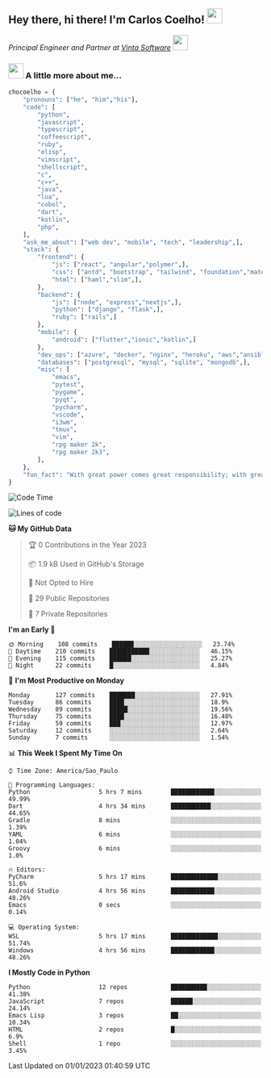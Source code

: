 <h2>Hey there, hi there! I'm Carlos Coelho! <img src="https://emoji.gg/assets/emoji/6680_this_is_fine.png" width="30"></h2>
<p><em>Principal Engineer and Partner at <a href="http://www.vintasoftware.com">Vinta Software</a> <img src="https://emojis.slackmojis.com/emojis/images/1613461409/13263/bongocat_code.gif?1613461409" width="30"> 
</em></p>

### <img src="https://emojis.slackmojis.com/emojis/images/1597320283/10003/catjam.gif?1597320283" width="30"> A little more about me...  

```python
chocoelho = {
    "pronouns": ["he", "him","his"],
    "code": [
        "python",
        "javascript",
        "typescript",
        "coffeescript",
        "ruby",
        "elisp",
        "vimscript",
        "shellscript",
        "c",
        "c++",
        "java",
        "lua",
        "cobol",
        "dart",
        "kotlin",
        "php",
    ],
    "ask_me_about": ["web dev", "mobile", "tech", "leadership",],
    "stack": {
        "frontend": {
            "js": ["react", "angular","polymer",],
            "css": ["antd", "bootstrap", "tailwind", "foundation","material","sass","less",],
            "html": ["haml","slim",],
        },
        "backend": {
            "js": ["node", "express","nextjs",],
            "python": ["django", "flask",],
            "ruby": ["rails",]
        },
        "mobile": {
            "android": ["flutter","ionic","kotlin",]
        },
        "dev_ops": ["azure", "docker", "nginx", "heroku", "aws","ansible",],
        "databases": ["postgresql", "mysql", "sqlite", "mongodb",],
        "misc": [
            "emacs",
            "pytest",
            "pygame",
            "pyqt",
            "pycharm",
            "vscode",
            "i3wm",
            "tmux",
            "vim",
            "rpg maker 2k",
            "rpg maker 2k3",
        ],
    },
    "fun_fact": "With great power comes great responsibility; with great responsibility can come extreme stress"
}
```

<!--START_SECTION:waka-->
![Code Time](http://img.shields.io/badge/Code%20Time-1%2C724%20hrs%2046%20mins-blue)

![Lines of code](https://img.shields.io/badge/From%20Hello%20World%20I%27ve%20Written-39%20Thousand%20lines%20of%20code-blue)

**🐱 My GitHub Data** 

> 🏆 0 Contributions in the Year 2023
 > 
> 📦 1.9 kB Used in GitHub's Storage 
 > 
> 🚫 Not Opted to Hire
 > 
> 📜 29 Public Repositories 
 > 
> 🔑 7 Private Repositories  
 > 
**I'm an Early 🐤** 

```text
🌞 Morning    108 commits    ██████░░░░░░░░░░░░░░░░░░░   23.74% 
🌆 Daytime    210 commits    ███████████░░░░░░░░░░░░░░   46.15% 
🌃 Evening    115 commits    ██████░░░░░░░░░░░░░░░░░░░   25.27% 
🌙 Night      22 commits     █░░░░░░░░░░░░░░░░░░░░░░░░   4.84%

```
📅 **I'm Most Productive on Monday** 

```text
Monday       127 commits    ███████░░░░░░░░░░░░░░░░░░   27.91% 
Tuesday      86 commits     ████░░░░░░░░░░░░░░░░░░░░░   18.9% 
Wednesday    89 commits     █████░░░░░░░░░░░░░░░░░░░░   19.56% 
Thursday     75 commits     ████░░░░░░░░░░░░░░░░░░░░░   16.48% 
Friday       59 commits     ███░░░░░░░░░░░░░░░░░░░░░░   12.97% 
Saturday     12 commits     ░░░░░░░░░░░░░░░░░░░░░░░░░   2.64% 
Sunday       7 commits      ░░░░░░░░░░░░░░░░░░░░░░░░░   1.54%

```


📊 **This Week I Spent My Time On** 

```text
⌚︎ Time Zone: America/Sao_Paulo

💬 Programming Languages: 
Python                   5 hrs 7 mins        ████████████░░░░░░░░░░░░░   49.99% 
Dart                     4 hrs 34 mins       ███████████░░░░░░░░░░░░░░   44.65% 
Gradle                   8 mins              ░░░░░░░░░░░░░░░░░░░░░░░░░   1.39% 
YAML                     6 mins              ░░░░░░░░░░░░░░░░░░░░░░░░░   1.04% 
Groovy                   6 mins              ░░░░░░░░░░░░░░░░░░░░░░░░░   1.0%

🔥 Editors: 
PyCharm                  5 hrs 17 mins       █████████████░░░░░░░░░░░░   51.6% 
Android Studio           4 hrs 56 mins       ████████████░░░░░░░░░░░░░   48.26% 
Emacs                    0 secs              ░░░░░░░░░░░░░░░░░░░░░░░░░   0.14%

💻 Operating System: 
WSL                      5 hrs 17 mins       █████████████░░░░░░░░░░░░   51.74% 
Windows                  4 hrs 56 mins       ████████████░░░░░░░░░░░░░   48.26%

```

**I Mostly Code in Python** 

```text
Python                   12 repos            ██████████░░░░░░░░░░░░░░░   41.38% 
JavaScript               7 repos             ██████░░░░░░░░░░░░░░░░░░░   24.14% 
Emacs Lisp               3 repos             ██░░░░░░░░░░░░░░░░░░░░░░░   10.34% 
HTML                     2 repos             █░░░░░░░░░░░░░░░░░░░░░░░░   6.9% 
Shell                    1 repo              ░░░░░░░░░░░░░░░░░░░░░░░░░   3.45%

```



 Last Updated on 01/01/2023 01:40:59 UTC
<!--END_SECTION:waka-->
